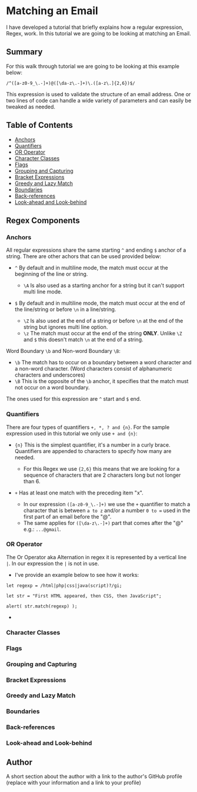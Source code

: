 # Matching an Email

I have developed a tutorial that briefly explains how a regular expression, Regex, work. In this tutorial we are going to be looking at matching an Email.

## Summary

For this walk through tutorial we are going to be looking at this example below:

`/^([a-z0-9_\.-]+)@([\da-z\.-]+)\.([a-z\.]{2,6})$/`

This expression is used to validate the structure of an email address. One or two lines of code can handle a wide variety of parameters and can easily be tweaked as needed.

## Table of Contents

- [Anchors](#anchors)
- [Quantifiers](#quantifiers)
- [OR Operator](#or-operator)
- [Character Classes](#character-classes)
- [Flags](#flags)
- [Grouping and Capturing](#grouping-and-capturing)
- [Bracket Expressions](#bracket-expressions)
- [Greedy and Lazy Match](#greedy-and-lazy-match)
- [Boundaries](#boundaries)
- [Back-references](#back-references)
- [Look-ahead and Look-behind](#look-ahead-and-look-behind)

## Regex Components

### Anchors

All regular expressions share the same starting `^` and ending `$` anchor of a string. There are other achors that can be used provided below:

* `^` By default and in multiline mode, the match must occur at the beginning of the line or string.
    * `\A` Is also used as a starting anchor for a string but it can't support multi line mode.

* `$` By default and in multiline mode, the match must occur at the end of the line/string or before `\n` in a line/string.
    * `\Z` Is also used at the end of a string or before `\n` at the end of the string but ignores multi line option.
    * `\z` The match must occur at the end of the string **ONLY**. Unlike `\Z` and `$` this doesn't match `\n` at the end of a string.

Word Boundary `\b` and Non-word Boundary `\B`:

* `\b` The match has to occur on a boundary between a word character and a non-word character. (Word characters consist of alphanumeric characters and underscores)
* `\B` This is the opposite of the `\b` anchor, it specifies that the match must not occur on a word boundary.

The ones used for this expression are `^` start and `$` end.

### Quantifiers

There are four types of quantifiers `+, *, ? and {n}`. For the sample expression used in this tutorial we only use `+ and {n}`:

* `{n}` This is the simplest quantifier, it's a number in a curly brace. Quantifiers are appended to characters to specify how many are needed.
    * For this Regex we use `{2,6}` this means that we are looking for a sequence of characters that are 2 characters long but not longer than 6.

* `+` Has at least one match with the preceding item "x".
    * In our expression `([a-z0-9_\.-]+)` we use the `+` quantifier to match a character that is between `a to z` and/or a number `0 to ∞` used in the first part of an email before the "@".
    * The same applies for `([\da-z\.-]+)` part that comes after the "@" e.g.: `...@gmail`.

### OR Operator

The Or Operator aka Alternation in regex it is represented by a vertical line `|`. In our expression the `|` is not in use.
* I've provide an example below to see how it works:
```
let regexp = /html|php|css|java(script)?/gi;

let str = "First HTML appeared, then CSS, then JavaScript";

alert( str.match(regexp) );
```
- 


### Character Classes

### Flags

### Grouping and Capturing

### Bracket Expressions

### Greedy and Lazy Match

### Boundaries

### Back-references

### Look-ahead and Look-behind

## Author

A short section about the author with a link to the author's GitHub profile (replace with your information and a link to your profile)
